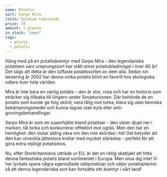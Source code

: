 ```yaml
---
name: Potatis
sort: Sarpo Mira
latin: Solanum tuberosum
price: 19
amount: 1 planta
in_stock: "soon"
tags:
  - planta
  - potatis
---
```


Häng med på en potatisäventyr med Sarpo Mira - den legendariska potatisen vars ursprungssort har stått emot potatisbladmögel i över 40 år! Det sägs att detta är den tuffaste potatissorten av dem alla. Sedan sin lansering år 2002 har denna unika potatis blivit en favorit hos ekologiska odlare över hela världen.

Mira är inte bara en vanlig potatis - den är stor, rosa och har en historia som sträcker sig tillbaka till Ungern under Sovjetunionen. Där behövde de en potatis som kunde ge hög skörd, vara tålig mot torka, klara sig utan kemiska bekämpningsmedel och kunna lagras utan kyla eller anti-groningsbehandlingar.

Sarpo Mira är som en superhjälte bland potatisar - den växer djupt ner i marken, tål torka och konkurrerar effektivt mot ogräs. Men den har en hemlighet: den slutar aldrig växa om den inte skördas i tid! Det betyder att den kan utveckla jättestora knölar med mycket stärkelse - perfekt för att göra extra mjöligt potatismos.

Nu, efter Storbritanniens utträde ur EU, är det en riktig skattjakt att hitta denna fantastiska potatis bland sortimentet i Europa. Men oroa dig inte! Vi har lyckats spara några egenodlade sättpotatisar och säljer potatisplantor så att denna legendariska sort kan fortsätta sitt äventyr i vårt land!
